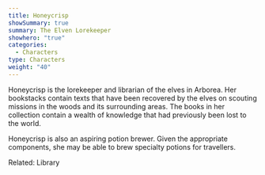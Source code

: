 ```yaml
---
title: Honeycrisp
showSummary: true
summary: The Elven Lorekeeper
showhero: "true"
categories:
  - Characters
type: Characters
weight: "40"
---
```

Honeycrisp is the lorekeeper and librarian of the elves in Arborea. Her bookstacks contain texts that have been recovered by the elves on scouting missions in the woods and its surrounding areas. The books in her collection contain a wealth of knowledge that had previously been lost to the world. 

  

Honeycrisp is also an aspiring potion brewer. Given the appropriate components, she may be able to brew specialty potions for travellers. 

  

Related: Library